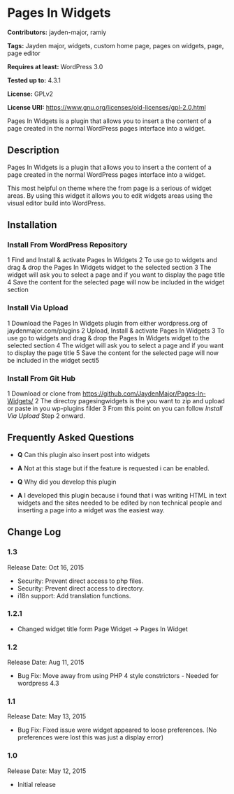 # Pages In Widgets

**Contributors:** jayden-major, ramiy

**Tags:** Jayden major, widgets, custom home page, pages on widgets, page, page editor

**Requires at least:** WordPress 3.0

**Tested up to:** 4.3.1

**License:** GPLv2

**License URI:** https://www.gnu.org/licenses/old-licenses/gpl-2.0.html


Pages In Widgets is a plugin that allows you to insert a the content of a page created in the normal WordPress pages interface into a widget.


## Description 
Pages In Widgets is a plugin that allows you to insert a the content of a page created in the normal WordPress pages interface into a widget.


This most helpful on theme where the from page is a serious of widget areas. By using this widget it allows you to edit widgets areas using the visual editor build into WordPress.


## Installation
### Install From WordPress Repository
1 Find and Install & activate Pages In Widgets
2 To use go to widgets and drag & drop the Pages In Widgets widget to the selected section
3 The widget will ask you to select a page and if you want to display the page title
4 Save the content for the selected page will now be included in the widget section

### Install Via Upload 
1 Download the Pages In Widgets plugin from either wordpress.org of jaydenmajor.com/plugins
2 Upload, Install & activate Pages In Widgets
3 To use go to widgets and drag & drop the Pages In Widgets widget to the selected section
4 The widget will ask you to select a page and if you want to display the page title
5 Save the content for the selected page will now be included in the widget secti5

### Install From Git Hub
1 Download or clone from https://github.com/JaydenMajor/Pages-In-Widgets/
2 The directoy pagesingwidgets is the you want to zip and upload or paste in you wp-plugins filder
3 From this point on you can follow *Install Via Upload* Step 2 onward.

## Frequently Asked Questions
* **Q** Can this plugin also insert post into widgets
* **A** Not at this stage but if the feature is requested i can be enabled.

* **Q** Why did you develop this plugin
* **A** I developed this plugin because i found that i was writing HTML in text widgets and the sites needed to be edited by non technical people and inserting a page into a widget was the easiest way.


## Change Log

### 1.3
Release Date: Oct 16, 2015

* Security: Prevent direct access to php files.
* Security: Prevent direct access to directory.
* i18n support: Add translation functions.

### 1.2.1

* Changed widget title form Page Widget -> Pages In Widget

### 1.2
Release Date: Aug 11, 2015

* Bug Fix: Move away from using PHP 4 style constrictors - Needed for wordpress 4.3

### 1.1

Release Date: May 13, 2015

* Bug Fix: Fixed issue were widget appeared to loose preferences. (No preferences were lost this was just a display error) 

### 1.0

Release Date: May 12, 2015

* Initial release

